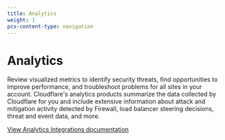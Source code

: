 ```yaml
---
title: Analytics
weight: 1
pcx-content-type: navigation
---
```


# Analytics

Review visualized metrics to identify security threats, find opportunities to improve performance, and troubleshoot problems for all sites in your account. Cloudflare's analytics products summarize the data collected by Cloudflare for you and include extensive information about attack and mitigation activity detected by Firewall, load balancer steering decisions, threat and event data, and more.

[View Analytics Integrations documentation](https://developers.cloudflare.com/fundamentals/data-products/analytics-integrations)